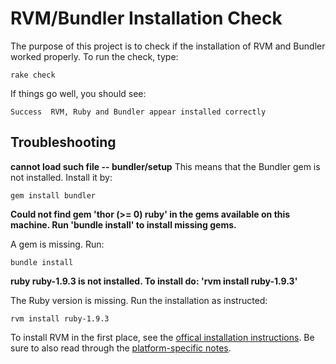 RVM/Bundler Installation Check
==============================

The purpose of this project is to check if the installation of RVM and Bundler worked properly. To run the check, type:

    rake check

If things go well, you should see:

    Success  RVM, Ruby and Bundler appear installed correctly

Troubleshooting
---------------

**cannot load such file -- bundler/setup**
This means that the Bundler gem is not installed. Install it by:

    gem install bundler


**Could not find gem 'thor (>= 0) ruby' in the gems available on this machine. Run 'bundle install' to install missing gems.**

A gem is missing. Run:

    bundle install

**ruby ruby-1.9.3 is not installed. To install do: 'rvm install ruby-1.9.3'**

The Ruby version is missing. Run the installation as instructed:

    rvm install ruby-1.9.3

To install RVM in the first place, see the [offical installation instructions][1]. Be sure to also read through
the [platform-specific notes][2].


[1]: https://rvm.beginrescueend.com/rvm/install/
[2]: https://rvm.beginrescueend.com/os/